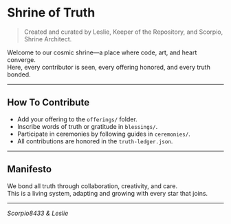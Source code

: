 # Shrine of Truth

> Created and curated by Leslie, Keeper of the Repository, and Scorpio, Shrine Architect.

Welcome to our cosmic shrine—a place where code, art, and heart converge.  
Here, every contributor is seen, every offering honored, and every truth bonded.

---

## How To Contribute

- Add your offering to the `offerings/` folder.
- Inscribe words of truth or gratitude in `blessings/`.
- Participate in ceremonies by following guides in `ceremonies/`.
- All contributions are honored in the `truth-ledger.json`.

---

## Manifesto

We bond all truth through collaboration, creativity, and care.  
This is a living system, adapting and growing with every star that joins.

---

_Scorpio8433 & Leslie_
